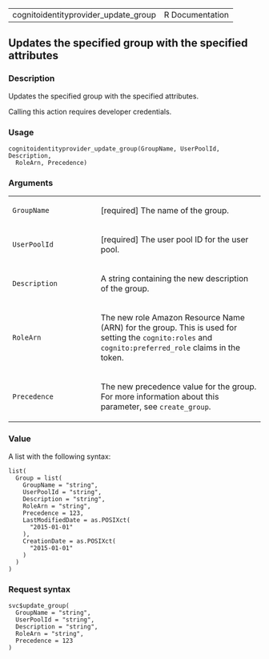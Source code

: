 <table style="width: 100%;">
<tbody>
<tr class="odd">
<td>cognitoidentityprovider_update_group</td>
<td style="text-align: right;">R Documentation</td>
</tr>
</tbody>
</table>

## Updates the specified group with the specified attributes

### Description

Updates the specified group with the specified attributes.

Calling this action requires developer credentials.

### Usage

    cognitoidentityprovider_update_group(GroupName, UserPoolId, Description,
      RoleArn, Precedence)

### Arguments

<table>
<colgroup>
<col style="width: 35%" />
<col style="width: 65%" />
</colgroup>
<tbody>
<tr class="odd">
<td><code
id="cognitoidentityprovider_update_group_:_GroupName">GroupName</code></td>
<td><p>[required] The name of the group.</p></td>
</tr>
<tr class="even">
<td><code
id="cognitoidentityprovider_update_group_:_UserPoolId">UserPoolId</code></td>
<td><p>[required] The user pool ID for the user pool.</p></td>
</tr>
<tr class="odd">
<td><code
id="cognitoidentityprovider_update_group_:_Description">Description</code></td>
<td><p>A string containing the new description of the group.</p></td>
</tr>
<tr class="even">
<td><code
id="cognitoidentityprovider_update_group_:_RoleArn">RoleArn</code></td>
<td><p>The new role Amazon Resource Name (ARN) for the group. This is
used for setting the <code>cognito:roles</code> and
<code>cognito:preferred_role</code> claims in the token.</p></td>
</tr>
<tr class="odd">
<td><code
id="cognitoidentityprovider_update_group_:_Precedence">Precedence</code></td>
<td><p>The new precedence value for the group. For more information
about this parameter, see <code>create_group</code>.</p></td>
</tr>
</tbody>
</table>

### Value

A list with the following syntax:

    list(
      Group = list(
        GroupName = "string",
        UserPoolId = "string",
        Description = "string",
        RoleArn = "string",
        Precedence = 123,
        LastModifiedDate = as.POSIXct(
          "2015-01-01"
        ),
        CreationDate = as.POSIXct(
          "2015-01-01"
        )
      )
    )

### Request syntax

    svc$update_group(
      GroupName = "string",
      UserPoolId = "string",
      Description = "string",
      RoleArn = "string",
      Precedence = 123
    )
